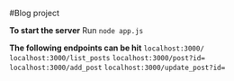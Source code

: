 #Blog project

**To start the server**
Run `node app.js`

**The following endpoints can be hit**
`localhost:3000/`
`localhost:3000/list_posts`
`localhost:3000/post?id=`
`localhost:3000/add_post`
`localhost:3000/update_post?id=`
